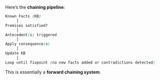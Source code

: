 Here’s the **chaining pipeline**:
```scss
Known Facts (KB)
     │
Premises satisfied?
     │
Antecedent(s) triggered
     │
Apply consequence(s)
     │
Update KB
     │
Loop until fixpoint (no new facts added or contradictions detected)

```

This is essentially a **forward chaining system**.